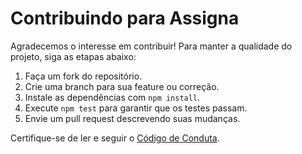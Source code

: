 # Contribuindo para Assigna

Agradecemos o interesse em contribuir! Para manter a qualidade do projeto, siga as etapas abaixo:

1. Faça um fork do repositório.
2. Crie uma branch para sua feature ou correção.
3. Instale as dependências com `npm install`.
4. Execute `npm test` para garantir que os testes passam.
5. Envie um pull request descrevendo suas mudanças.

Certifique-se de ler e seguir o [Código de Conduta](CODE_OF_CONDUCT.md).
